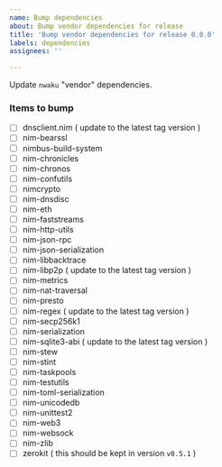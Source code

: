 ```yaml
---
name: Bump dependencies
about: Bump vendor dependencies for release
title: 'Bump vendor dependencies for release 0.0.0'
labels: dependencies
assignees: ''

---
```


<!-- Add appropriate release number to title! -->

Update `nwaku` "vendor" dependencies.

### Items to bump
- [ ] dnsclient.nim ( update to the latest tag version )
- [ ] nim-bearssl
- [ ] nimbus-build-system
- [ ] nim-chronicles
- [ ] nim-chronos
- [ ] nim-confutils
- [ ] nimcrypto
- [ ] nim-dnsdisc
- [ ] nim-eth
- [ ] nim-faststreams
- [ ] nim-http-utils
- [ ] nim-json-rpc
- [ ] nim-json-serialization
- [ ] nim-libbacktrace
- [ ] nim-libp2p ( update to the latest tag version )
- [ ] nim-metrics
- [ ] nim-nat-traversal
- [ ] nim-presto
- [ ] nim-regex ( update to the latest tag version )
- [ ] nim-secp256k1
- [ ] nim-serialization
- [ ] nim-sqlite3-abi ( update to the latest tag version )
- [ ] nim-stew
- [ ] nim-stint
- [ ] nim-taskpools
- [ ] nim-testutils
- [ ] nim-toml-serialization
- [ ] nim-unicodedb
- [ ] nim-unittest2
- [ ] nim-web3
- [ ] nim-websock
- [ ] nim-zlib
- [ ] zerokit ( this should be kept in version `v0.5.1` )
